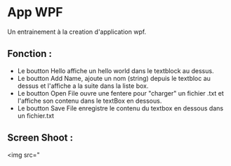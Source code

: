 # App WPF
Un entrainement à la creation d'application wpf.

## Fonction :
- Le  boutton Hello affiche un hello world dans le textblock au dessus.
- Le boutton Add Name, ajoute un nom (string) depuis le textbloc au dessus et l'affiche a la suite dans la liste box.
- Le boutton Open File ouvre une fentere pour "charger" un fichier .txt et l'affiche son contenu dans le textBox en dessous.
- Le boutton Save File enregistre le contenu du textbox en dessous dans un fichier.txt

## Screen Shoot :
<img src="<a href="https://zupimages.net/up/22/01/6rw9.png"><img src="https://zupimages.net/up/22/01/6rw9.png" alt="" /></a>